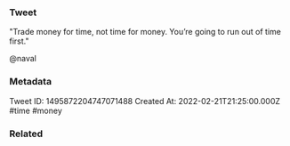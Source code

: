 ### Tweet
"Trade money for time, not time for money. You’re going to run out of time first."

@naval

### Metadata
Tweet ID: 1495872204747071488
Created At: 2022-02-21T21:25:00.000Z
#time 
#money 

### Related

